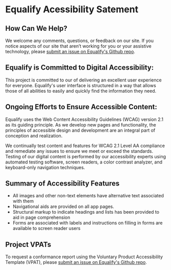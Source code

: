 # Equalify Acessibility Satement

## How Can We Help?
We welcome any comments, questions, or feedback on our site. If you notice aspects of our site that aren’t working for you or your assistive technology, please [submit an issue on Equalify's Github repo](https://github.com/bbertucc/equalify/issues/new).

## Equalify is Committed to Digital Accessibility:
This project is committed to our of delivering an excellent user experience for everyone. Equalify's user interface  is structured in a way that allows those of all abilities to easily and quickly find the information they need.

## Ongoing Efforts to Ensure Accessible Content:
Equalify uses the Web Content Accessibility Guidelines (WCAG) version 2.1 as its guiding principle. As we develop new pages and functionality, the principles of accessible design and development are an integral part of conception and realization.

We continually test content and features for WCAG 2.1 Level AA compliance and remediate any issues to ensure we meet or exceed the standards. Testing of our digital content is performed by our accessibility experts using automated testing software, screen readers, a color contrast analyzer, and keyboard-only navigation techniques.

## Summary of Accessibility Features
- All images and other non-text elements have alternative text associated with them
- Navigational aids are provided on all app pages. 
- Structural markup to indicate headings and lists has been provided to aid in page comprehension
- Forms are associated with labels and instructions on filling in forms are available to screen reader users

## Project VPATs
To request a conformance report using the Voluntary Product Accessibility Template (VPAT), please [submit an issue on Equalify's Github repo](https://github.com/bbertucc/equalify/issues/new).